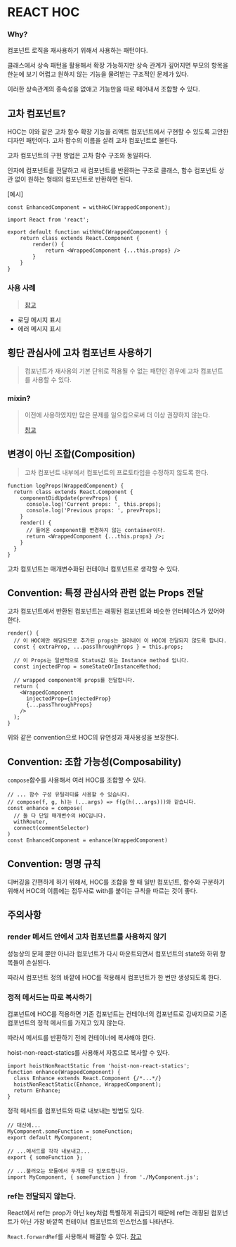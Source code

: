 # REACT HOC

### Why?

컴포넌트 로직을 재사용하기 위해서 사용하는 패턴이다.

클래스에서 상속 패턴을 활용해서 확장 가능하지만 상속 관계가 깊어지면 부모의 항목을 한눈에 보기 어렵고 원하지 않는 기능을 물려받는 구조적인 문제가 있다.

이러한 상속관계의 종속성을 없애고 기능만을 따로 떼어내서 조합할 수 있다.



## 고차 컴포넌트?

HOC는 이와 같은 고차 함수 확장 기능을 리액트 컴포넌트에서 구현할 수 있도록 고안한 디자인 패턴이다. 고차 함수의 이름을 살려 고차 컴포넌트로 불린다.

고차 컴포넌트의 구현 방법은 고차 함수 구조와 동일하다.

인자에 컴포넌트를 전달하고 새 컴포넌트를 반환하는 구조로 클래스, 함수 컴포넌트 상관 없이 원하는 형태의 컴포넌트로 반환하면 된다.

[예시]

```react
const EnhancedComponent = withHoC(WrappedComponent);
```

```react
import React from 'react';

export default function withHoC(WrappedComponent) {
	return class extends React.Component {
		render() {
			return <WrappedComponent {...this.props} />
		}
	}
}
```

### 사용 사례

> [참고](https://www.youtube.com/watch?v=rbfQsKqhwTw&t=149s)

* 로딩 메시지 표시
* 에러 메시지 표시



## 횡단 관심사에 고차 컴포넌트 사용하기

> 컴포넌트가 재사용의 기본 단위로 적용될 수 없는 패턴인 경우에 고차 컴포넌트를 사용할 수 있다.

### mixin?

> 이전에 사용하였지만 많은 문제를 일으킴으로써 더 이상 권장하지 않는다.
>
> [참고](https://ko.reactjs.org/blog/2016/07/13/mixins-considered-harmful.html)



## 변경이 아닌 조합(Composition)

>고차 컴포넌트 내부에서 컴포넌트의 프로토타입을 수정하지 않도록 한다.

```react
function logProps(WrappedComponent) {
  return class extends React.Component {
    componentDidUpdate(prevProps) {
      console.log('Current props: ', this.props);
      console.log('Previous props: ', prevProps);
    }
    render() {
      // 들어온 component를 변경하지 않는 container이다.
      return <WrappedComponent {...this.props} />;
    }
  }
}
```

고차 컴포넌트는 매개변수화된 컨테이너 컴포넌트로 생각할 수 있다.



## Convention: 특정 관심사와 관련 없는 Props 전달

고차 컴포넌트에서 반환된 컴포넌트는 래핑된 컴포넌트와 비슷한 인터페이스가 있어야 한다.

```react
render() {
  // 이 HOC에만 해당되므로 추가된 props는 걸러내어 이 HOC에 전달되지 않도록 합니다.
  const { extraProp, ...passThroughProps } = this.props;

  // 이 Props는 일반적으로 Status값 또는 Instance method 입니다.
  const injectedProp = someStateOrInstanceMethod;

  // wrapped component에 props를 전달합니다.
  return (
    <WrappedComponent
      injectedProp={injectedProp}
      {...passThroughProps}
    />
  );
}
```

위와 같은 convention으로 HOC의 유연성과 재사용성을 보장한다.



## Convention: 조합 가능성(Composability)

`compose`함수를 사용해서 여러 HOC를 조합할 수 있다. 

```react
// ... 함수 구성 유틸리티를 사용할 수 있습니다.
// compose(f, g, h)는 (...args) => f(g(h(...args)))와 같습니다.
const enhance = compose(
  // 둘 다 단일 매개변수의 HOC입니다.
  withRouter,
  connect(commentSelector)
)
const EnhancedComponent = enhance(WrappedComponent)
```



## Convention: 명명 규칙

디버깅을 간편하게 하기 위해서, HOC를 조합을 할 때 일반 컴포넌트, 함수와 구분하기 위해서 HOC의 이름에는 접두사로 with를 붙이는 규칙을 따르는 것이 좋다. 



## 주의사항

### render 메서드 안에서 고차 컴포넌트를 사용하지 않기

성능상의 문제 뿐만 아니라 컴포넌트가 다시 마운트되면서 컴포넌트의 state와 하위 항목들이 손실된다.

따라서 컴포넌트 정의 바깥에 HOC를 적용해서 컴포넌트가 한 번만 생성되도록 한다.

### 정적 메서드는 따로 복사하기

컴포넌트에 HOC를 적용하면 기존 컴포넌트는 컨테이너의 컴포넌트로 감싸지므로 기존 컴포넌트의 정적 메서드를 가지고 있지 않는다.

따라서 메서드를 반환하기 전에 컨테이너에 복사해야 한다.

hoist-non-react-statics를 사용해서 자동으로 복사할 수 있다.

```react
import hoistNonReactStatic from 'hoist-non-react-statics';
function enhance(WrappedComponent) {
  class Enhance extends React.Component {/*...*/}
  hoistNonReactStatic(Enhance, WrappedComponent);
  return Enhance;
}
```

정적 메서드를 컴포넌트와 따로 내보내는 방법도 있다.

```react
// 대신에...
MyComponent.someFunction = someFunction;
export default MyComponent;

// ...메서드를 각각 내보내고...
export { someFunction };

// ...불러오는 모듈에서 두개를 다 임포트합니다.
import MyComponent, { someFunction } from './MyComponent.js';
```

### ref는 전달되지 않는다.

React에서 ref는 prop가 아닌 key처럼 특별하게 취급되기 때문에 ref는 래핑된 컴포넌트가 아닌 가장 바깥쪽 컨테이너 컴포넌트의 인스턴스를 나타낸다. 

`React.forwardRef`를 사용해서 해결할 수 있다. [참고](https://chaeeun037.github.io/react-forwarding-refs/)